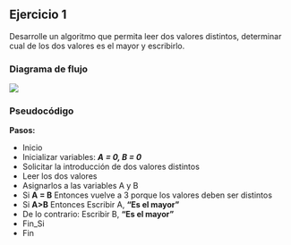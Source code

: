 ## Ejercicio 1 <a name="ejercicio1"></a>
Desarrolle un algoritmo que permita leer dos valores distintos, determinar cual de los dos valores es el
mayor y escribirlo.

### Diagrama de flujo
<img src="src/images/diagrama-flujo.png"/>  

### Pseudocódigo

**Pasos:**
- Inicio
- Inicializar variables: ***A = 0, B = 0***
- Solicitar la introducción de dos
  valores distintos
- Leer los dos valores
- Asignarlos a las variables A y B
- Si **A = B** Entonces vuelve a 3
  porque los valores deben ser
  distintos
- Si **A>B** Entonces
  Escribir A, **“Es el mayor”**
- De lo contrario: Escribir B, **“Es
  el mayor”**
- Fin_Si
- Fin  